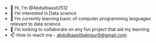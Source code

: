 - 👋 Hi, I’m @Abdulbaasit2512
- 👀 I’m interested in Data science
- 🌱 I’m currently learning basic of computer programming languages relevant to data science 
- 💞️ I’m looking to collaborate on any fun project that aid my learning 
- 📫 How to reach me - abdulbaasitbalogun5@gmail.com

<!---
Abdulbaasit2512/Abdulbaasit2512 is a ✨ special ✨ repository because its `README.md` (this file) appears on your GitHub profile.
You can click the Preview link to take a look at your changes.
--->
